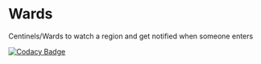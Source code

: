 # Wards
Centinels/Wards to watch a region and get notified when someone enters

[![Codacy Badge](https://app.codacy.com/project/badge/Grade/6c346ca5175b49749335a28cfe0296c1)](https://www.codacy.com/gh/divios/Wards/dashboard?utm_source=github.com&amp;utm_medium=referral&amp;utm_content=divios/Wards&amp;utm_campaign=Badge_Grade)
